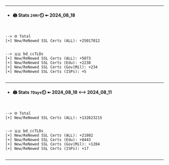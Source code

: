 

---
- #### 🖨️ **Stats** `24Hr`⏲️ ➼ 2024_08_18
```console


--> 🌐 Total
[+] New/ReNewed SSL Certs (ALL): +25017012


--> 🇧🇩 bd_ccTLDs
[+] New/ReNewed SSL Certs (ALL): +5073
[+] New/ReNewed SSL Certs (Edu): +2238
[+] New/ReNewed SSL Certs (Gov|Mil): +234
[+] New/ReNewed SSL Certs (ISPs): +5


```

---
- #### 🖨️ **Stats** `7Days`⏲️ ➼ 2024_08_18 <--> 2024_08_11
```console


--> 🌐 Total
[+] New/ReNewed SSL Certs (ALL): +132623215


--> 🇧🇩 bd_ccTLDs
[+] New/ReNewed SSL Certs (ALL): +21802
[+] New/ReNewed SSL Certs (Edu): +8443
[+] New/ReNewed SSL Certs (Gov|Mil): +1204
[+] New/ReNewed SSL Certs (ISPs): +17


```

---


